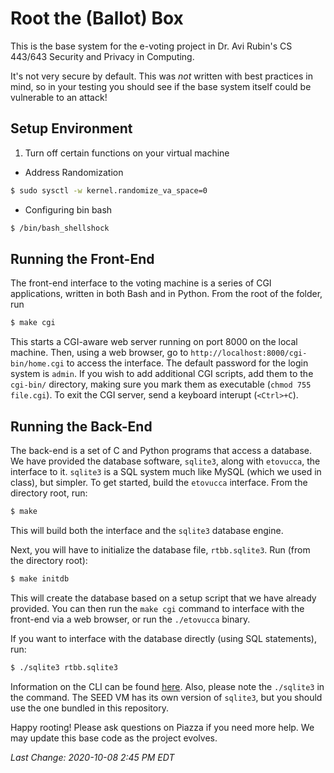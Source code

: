 # Root the (Ballot) Box

This is the base system for the e-voting project in Dr. Avi Rubin's CS
443/643 Security and Privacy in Computing.

It's not very secure by default. This was _not_ written with best practices
in mind, so in your testing you should see if the base system itself could be
vulnerable to an attack!

## Setup Environment

1. Turn off certain functions on your virtual machine

- Address Randomization 
```sh
$ sudo sysctl -w kernel.randomize_va_space=0

```

- Configuring bin bash

```sh
$ /bin/bash_shellshock
```


## Running the Front-End

The front-end interface to the voting machine is a series of CGI
applications, written in both Bash and in Python. From the root of the
folder, run

```sh
$ make cgi
```

This starts a CGI-aware web server running on port 8000 on the local machine.
Then, using a web browser, go to `http://localhost:8000/cgi-bin/home.cgi` to
access the interface. The default password for the login system is `admin`.
If you wish to add additional CGI scripts, add them to the `cgi-bin/`
directory, making sure you mark them as executable (`chmod 755 file.cgi`). To
exit the CGI server, send a keyboard interupt (`<Ctrl>+C`).

## Running the Back-End

The back-end is a set of C and Python programs that access a database. We
have provided the database software, `sqlite3`, along with `etovucca`, the
interface to it. `sqlite3` is a SQL system much like MySQL (which we used in
class), but simpler. To get started, build the `etovucca` interface. From the
directory root, run:

```sh
$ make
```

This will build both the interface and the `sqlite3` database engine.

Next, you will have to initialize the database file, `rtbb.sqlite3`. Run
(from the directory root):

```sh
$ make initdb
```
This will create the database based on a setup script that we have already
provided. You can then run the `make cgi` command to interface with the
front-end via a web browser, or run the `./etovucca` binary.

If you want to interface with the database directly (using SQL statements),
run:

```sh
$ ./sqlite3 rtbb.sqlite3
```

Information on the CLI can be found [here](https://sqlite.org/cli.html).
Also, please note the `./sqlite3` in the command. The SEED VM has its own
version of `sqlite3`, but you should use the one bundled in this repository.

Happy rooting! Please ask questions on Piazza if you need more help. We may
update this base code as the project evolves.

_Last Change: 2020-10-08 2:45 PM EDT_
